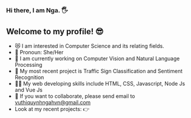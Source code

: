### Hi there, I am Nga. 🖐
## Welcome to my profile! 😎

- 😻 I am interested in Computer Science and its relating fields.
- 👩 Pronoun: She/Her
- 🤖 I am currently working on Computer Vision and Natural Language Processing
- 🦚 My most recent project is Traffic Sign Classification and Sentiment Recognition
- 🐱‍👓 My web developing skills include HTML, CSS, Javascript, Node Js and Vue Js
- 🤝 If you want to collaborate, please send email to vuthiquynhngahvn@gmail.com
- Look at my recent projects: 👉


